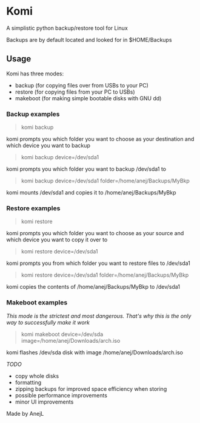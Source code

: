 # Komi

A simplistic python backup/restore tool for Linux

Backups are by default located and looked for in $HOME/Backups

## Usage
Komi has three modes:
- backup	(for copying files over from USBs to your PC)
- restore	(for copying files from your PC to USBs)
- makeboot	(for making simple bootable disks with GNU dd)


### Backup examples
>komi backup

komi prompts you which folder you want to choose as your destination and which device you want to backup

>komi backup device=/dev/sda1

komi prompts you which folder you want to backup /dev/sda1 to

>komi backup device=/dev/sda1 folder=/home/anej/Backups/MyBkp

komi mounts /dev/sda1 and copies it to /home/anej/Backups/MyBkp


### Restore examples
>komi restore

komi prompts you which folder you want to choose as your source and which device you want to copy it over to

>komi restore device=/dev/sda1

komi prompts you from which folder you want to restore files to /dev/sda1

>komi restore device=/dev/sda1 folder=/home/anej/Backups/MyBkp

komi copies the contents of /home/anej/Backups/MyBkp to /dev/sda1 

### Makeboot examples
*This mode is the strictest and most dangerous. That's why this is the only way to successfully make it work*


>komi makeboot device=/dev/sda image=/home/anej/Downloads/arch.iso

komi flashes /dev/sda disk with image /home/anej/Downloads/arch.iso 


*TODO*
- copy whole disks
- formatting
- zipping backups for improved space efficiency when storing
- possible performance improvements
- minor UI improvements

Made by AnejL
